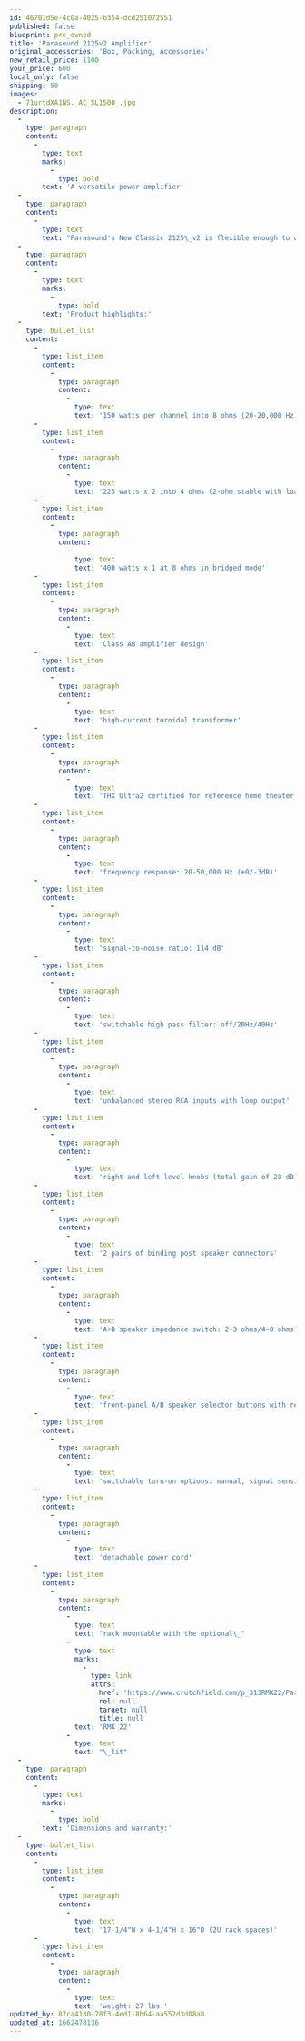 ```yaml
---
id: 46701d5e-4c0a-4025-b354-dcd251072551
published: false
blueprint: pre_owned
title: 'Parasound 2125v2 Amplifier'
original_accessories: 'Box, Packing, Accessories'
new_retail_price: 1100
your_price: 600
local_only: false
shipping: 50
images:
  - 71urtdXA1NS._AC_SL1500_.jpg
description:
  -
    type: paragraph
    content:
      -
        type: text
        marks:
          -
            type: bold
        text: 'A versatile power amplifier'
  -
    type: paragraph
    content:
      -
        type: text
        text: "Parasound's New Classic 2125\_v2 is flexible enough to work\_in many different audio applications. It delivers 150\_watts per channel\_and\_has two sets of binding posts for connecting speakers. You can use it as a classic stereo amp for two-channel listening set-up, A and B speaker pairs in two different rooms, or combine it with additional 2125 amplifiers for THX Ultra2 certified home theater sound. This slim-but-powerful amp can also be bridged to\_400 watts mono to drive a single speaker."
  -
    type: paragraph
    content:
      -
        type: text
        marks:
          -
            type: bold
        text: 'Product highlights:'
  -
    type: bullet_list
    content:
      -
        type: list_item
        content:
          -
            type: paragraph
            content:
              -
                type: text
                text: '150 watts per channel into 8 ohms (20-20,000 Hz) at 0.25% THD with 2 channels driven'
      -
        type: list_item
        content:
          -
            type: paragraph
            content:
              -
                type: text
                text: '225 watts x 2 into 4 ohms (2-ohm stable with load selector switch)'
      -
        type: list_item
        content:
          -
            type: paragraph
            content:
              -
                type: text
                text: '400 watts x 1 at 8 ohms in bridged mode'
      -
        type: list_item
        content:
          -
            type: paragraph
            content:
              -
                type: text
                text: 'Class AB amplifier design'
      -
        type: list_item
        content:
          -
            type: paragraph
            content:
              -
                type: text
                text: 'high-current toroidal transformer'
      -
        type: list_item
        content:
          -
            type: paragraph
            content:
              -
                type: text
                text: 'THX Ultra2 certified for reference home theater sound'
      -
        type: list_item
        content:
          -
            type: paragraph
            content:
              -
                type: text
                text: 'frequency response: 20-50,000 Hz (+0/-3dB)'
      -
        type: list_item
        content:
          -
            type: paragraph
            content:
              -
                type: text
                text: 'signal-to-noise ratio: 114 dB'
      -
        type: list_item
        content:
          -
            type: paragraph
            content:
              -
                type: text
                text: 'switchable high pass filter: off/20Hz/40Hz'
      -
        type: list_item
        content:
          -
            type: paragraph
            content:
              -
                type: text
                text: 'unbalanced stereo RCA inputs with loop output'
      -
        type: list_item
        content:
          -
            type: paragraph
            content:
              -
                type: text
                text: 'right and left level knobs (total gain of 28 dB)'
      -
        type: list_item
        content:
          -
            type: paragraph
            content:
              -
                type: text
                text: '2 pairs of binding post speaker connectors'
      -
        type: list_item
        content:
          -
            type: paragraph
            content:
              -
                type: text
                text: 'A+B speaker impedance switch: 2-3 ohms/4-8 ohms'
      -
        type: list_item
        content:
          -
            type: paragraph
            content:
              -
                type: text
                text: 'front-panel A/B speaker selector buttons with rear-panel lockout switch'
      -
        type: list_item
        content:
          -
            type: paragraph
            content:
              -
                type: text
                text: 'switchable turn-on options: manual, signal sensing, or 12-volt trigger'
      -
        type: list_item
        content:
          -
            type: paragraph
            content:
              -
                type: text
                text: 'detachable power cord'
      -
        type: list_item
        content:
          -
            type: paragraph
            content:
              -
                type: text
                text: "rack mountable with the optional\_"
              -
                type: text
                marks:
                  -
                    type: link
                    attrs:
                      href: 'https://www.crutchfield.com/p_313RMK22/Parasound-RMK-22.html'
                      rel: null
                      target: null
                      title: null
                text: 'RMK 22'
              -
                type: text
                text: "\_kit"
  -
    type: paragraph
    content:
      -
        type: text
        marks:
          -
            type: bold
        text: 'Dimensions and warranty:'
  -
    type: bullet_list
    content:
      -
        type: list_item
        content:
          -
            type: paragraph
            content:
              -
                type: text
                text: '17-1/4"W x 4-1/4"H x 16"D (2U rack spaces)'
      -
        type: list_item
        content:
          -
            type: paragraph
            content:
              -
                type: text
                text: 'weight: 27 lbs.'
updated_by: 87ca4130-78f3-4ed1-8b64-aa552d3d08a8
updated_at: 1662478136
---
```


